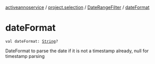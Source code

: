 [activeannoservice](../../index.md) / [project.selection](../index.md) / [DateRangeFilter](index.md) / [dateFormat](./date-format.md)

# dateFormat

`val dateFormat: `[`String`](https://kotlinlang.org/api/latest/jvm/stdlib/kotlin/-string/index.html)`?`

DateFormat to parse the date if it is not a timestamp already, null for timestamp parsing

